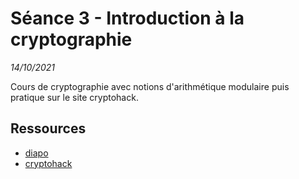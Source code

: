 # Séance 3 - Introduction à la cryptographie
*14/10/2021*

Cours de cryptographie avec notions d'arithmétique modulaire puis pratique sur le site cryptohack.

## Ressources
- [diapo](https://docs.google.com/presentation/d/1Gnxz2rJ64THpKds-Sn8tipbLVl0FRhXi/edit?usp=sharing&ouid=107673176547569656621&rtpof=true&sd=true)
- [cryptohack](https://cryptohack.org)